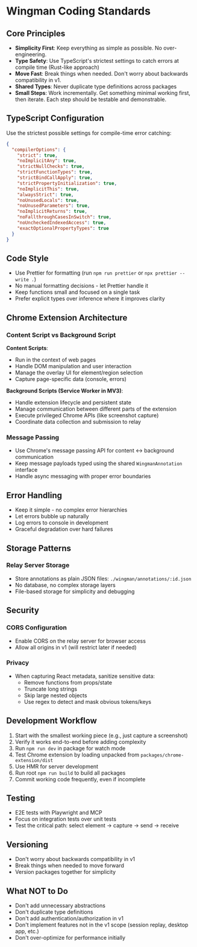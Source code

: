 # Wingman Coding Standards

## Core Principles

- **Simplicity First**: Keep everything as simple as possible. No over-engineering.
- **Type Safety**: Use TypeScript's strictest settings to catch errors at compile time (Rust-like approach)
- **Move Fast**: Break things when needed. Don't worry about backwards compatibility in v1.
- **Shared Types**: Never duplicate type definitions across packages
- **Small Steps**: Work incrementally. Get something minimal working first, then iterate. Each step should be testable and demonstrable.

## TypeScript Configuration

Use the strictest possible settings for compile-time error catching:

```json
{
  "compilerOptions": {
    "strict": true,
    "noImplicitAny": true,
    "strictNullChecks": true,
    "strictFunctionTypes": true,
    "strictBindCallApply": true,
    "strictPropertyInitialization": true,
    "noImplicitThis": true,
    "alwaysStrict": true,
    "noUnusedLocals": true,
    "noUnusedParameters": true,
    "noImplicitReturns": true,
    "noFallthroughCasesInSwitch": true,
    "noUncheckedIndexedAccess": true,
    "exactOptionalPropertyTypes": true
  }
}
```

## Code Style

- Use Prettier for formatting (run `npm run prettier` or `npx prettier --write .`)
- No manual formatting decisions - let Prettier handle it
- Keep functions small and focused on a single task
- Prefer explicit types over inference where it improves clarity

## Chrome Extension Architecture

### Content Script vs Background Script

**Content Scripts**:
- Run in the context of web pages
- Handle DOM manipulation and user interaction
- Manage the overlay UI for element/region selection
- Capture page-specific data (console, errors)

**Background Scripts (Service Worker in MV3)**:
- Handle extension lifecycle and persistent state
- Manage communication between different parts of the extension
- Execute privileged Chrome APIs (like screenshot capture)
- Coordinate data collection and submission to relay

### Message Passing
- Use Chrome's message passing API for content ↔ background communication
- Keep message payloads typed using the shared `WingmanAnnotation` interface
- Handle async messaging with proper error boundaries

## Error Handling

- Keep it simple - no complex error hierarchies
- Let errors bubble up naturally
- Log errors to console in development
- Graceful degradation over hard failures

## Storage Patterns

### Relay Server Storage
- Store annotations as plain JSON files: `./wingman/annotations/:id.json`
- No database, no complex storage layers
- File-based storage for simplicity and debugging

## Security

### CORS Configuration
- Enable CORS on the relay server for browser access
- Allow all origins in v1 (will restrict later if needed)

### Privacy
- When capturing React metadata, sanitize sensitive data:
  - Remove functions from props/state
  - Truncate long strings
  - Skip large nested objects
  - Use regex to detect and mask obvious tokens/keys

## Development Workflow

1. Start with the smallest working piece (e.g., just capture a screenshot)
2. Verify it works end-to-end before adding complexity
3. Run `npm run dev` in package for watch mode
4. Test Chrome extension by loading unpacked from `packages/chrome-extension/dist`
5. Use HMR for server development
6. Run root `npm run build` to build all packages
7. Commit working code frequently, even if incomplete

## Testing

- E2E tests with Playwright and MCP
- Focus on integration tests over unit tests
- Test the critical path: select element → capture → send → receive

## Versioning

- Don't worry about backwards compatibility in v1
- Break things when needed to move forward
- Version packages together for simplicity

## What NOT to Do

- Don't add unnecessary abstractions
- Don't duplicate type definitions
- Don't add authentication/authorization in v1
- Don't implement features not in the v1 scope (session replay, desktop app, etc.)
- Don't over-optimize for performance initially